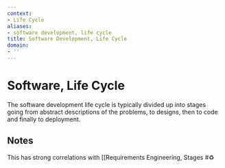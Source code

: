 ```yaml
---
context:
- Life Cycle
aliases:
- software development, life cycle
title: Software Development, Life Cycle
domain:
- ''
---
```


# Software, Life Cycle

The software development life cycle is typically divided up into stages going from abstract descriptions of the problems, to designs, then to code and finally to deployment.

## Notes

This has strong correlations with [[Requirements Engineering, Stages #♻️
